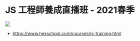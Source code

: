 # JS 工程師養成直播班 - 2021春季
 ![](https://i.imgur.com/QNsPBbr.png)
* https://www.hexschool.com/courses/js-training.html